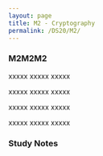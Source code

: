 ```yaml
---
layout: page
title: M2 - Cryptography
permalink: /DS20/M2/
---
```


<h3>M2M2M2</h3>

xxxxx xxxxx xxxxx

xxxxx xxxxx xxxxx

xxxxx xxxxx xxxxx

xxxxx xxxxx xxxxx

<h3>Study Notes</h3>
